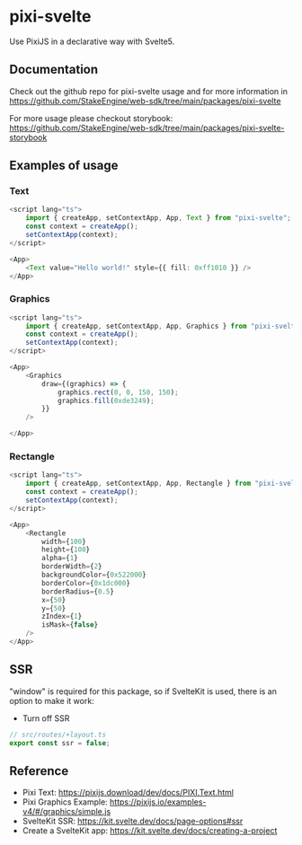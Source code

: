 # pixi-svelte

Use PixiJS in a declarative way with Svelte5.

## Documentation

Check out the github repo for pixi-svelte usage and for more information in https://github.com/StakeEngine/web-sdk/tree/main/packages/pixi-svelte

For more usage please checkout storybook: https://github.com/StakeEngine/web-sdk/tree/main/packages/pixi-svelte-storybook

## Examples of usage

### Text

```ts
<script lang="ts">
    import { createApp, setContextApp, App, Text } from "pixi-svelte";
    const context = createApp();
    setContextApp(context);
</script>

<App>
    <Text value="Hello world!" style={{ fill: 0xff1010 }} />
</App>
```

### Graphics

```ts
<script lang="ts">
    import { createApp, setContextApp, App, Graphics } from "pixi-svelte";
    const context = createApp();
    setContextApp(context);
</script>

<App>
    <Graphics
    	draw={(graphics) => {
    		graphics.rect(0, 0, 150, 150);
    		graphics.fill(0xde3249);
    	}}
    />

</App>
```

### Rectangle

```ts
<script lang="ts">
    import { createApp, setContextApp, App, Rectangle } from "pixi-svelte";
    const context = createApp();
    setContextApp(context);
</script>

<App>
    <Rectangle
    	width={100}
    	height={100}
    	alpha={1}
    	borderWidth={2}
    	backgroundColor={0x522000}
    	borderColor={0x1dc000}
    	borderRadius={0.5}
    	x={50}
    	y={50}
    	zIndex={1}
    	isMask={false}
    />
</App>
```

## SSR

"window" is required for this package, so if SvelteKit is used, there is an option to make it work:

- Turn off SSR

```ts
// src/routes/+layout.ts
export const ssr = false;
```

## Reference

- Pixi Text: https://pixijs.download/dev/docs/PIXI.Text.html
- Pixi Graphics Example: https://pixijs.io/examples-v4/#/graphics/simple.js
- SvelteKit SSR: https://kit.svelte.dev/docs/page-options#ssr
- Create a SvelteKit app: https://kit.svelte.dev/docs/creating-a-project
